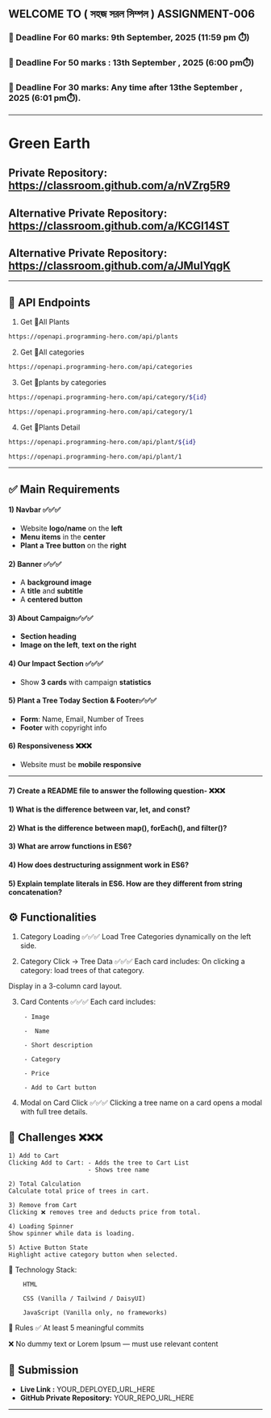 ## WELCOME TO ( সহজ সরল সিম্পল ) ASSIGNMENT-006

### 📅 Deadline For 60 marks: 9th September, 2025 (11:59 pm ⏱️)

### 📅 Deadline For 50 marks : 13th September , 2025 (6:00 pm⏱️)

### 📅 Deadline For 30 marks: Any time after 13the September , 2025 (6:01 pm⏱️).

---
# Green Earth


## Private Repository: https://classroom.github.com/a/nVZrg5R9 

## Alternative Private Repository: https://classroom.github.com/a/KCGI14ST 

## Alternative Private Repository: https://classroom.github.com/a/JMuIYqgK 


---
🌴 API Endpoints
---
1. Get 🌴All Plants
```bash
https://openapi.programming-hero.com/api/plants
```

2. Get 🌴All categories <br/>
```bash
https://openapi.programming-hero.com/api/categories
```


3. Get 🌴plants by categories <br/>
```bash
https://openapi.programming-hero.com/api/category/${id}
```

```bash
https://openapi.programming-hero.com/api/category/1
```

4. Get 🌴Plants Detail <br/>

```bash
https://openapi.programming-hero.com/api/plant/${id}
```

```bash
https://openapi.programming-hero.com/api/plant/1
```
---




## ✅ Main Requirements 

#### 1) Navbar ✅✅✅

- Website **logo/name** on the **left**  
- **Menu items** in the **center** 
- **Plant a Tree button** on the **right** 

#### 2) Banner ✅✅✅
- A **background image**  
- A **title** and **subtitle**  
- A **centered button**  

#### 3) About Campaign✅✅✅
- **Section heading**  
- **Image on the left**, **text on the right**  

#### 4) Our Impact Section ✅✅✅
- Show **3 cards** with campaign **statistics**  

#### 5) Plant a Tree Today Section & Footer✅✅✅
- **Form**: Name, Email, Number of Trees  
- **Footer** with copyright info 

#### 6) Responsiveness ❌❌❌
- Website must be **mobile responsive**  

---
#### 7) Create a README file to answer the following question- ❌❌❌


#### 1) What is the difference between var, let, and const?

#### 2) What is the difference between map(), forEach(), and filter()? 

#### 3) What are arrow functions in ES6?

#### 4) How does destructuring assignment work in ES6?

#### 5) Explain template literals in ES6. How are they different from string concatenation?

## ⚙️ Functionalities 

1) Category Loading ✅✅✅
Load Tree Categories dynamically on the left side.

2) Category Click → Tree Data ✅✅✅
 Each card includes:
On clicking a category: load trees of that category.

Display in a 3-column card layout.

3) Card Contents ✅✅✅
 Each card includes:

        - Image

        -  Name

        - Short description

        - Category

        - Price

        - Add to Cart button

4) Modal on Card Click ✅✅✅
Clicking a tree name on a card opens a modal with full tree details.


##  🧪 Challenges ❌❌❌


    1) Add to Cart 
    Clicking Add to Cart: - Adds the tree to Cart List
                          - Shows tree name 

    2) Total Calculation 
    Calculate total price of trees in cart.

    3) Remove from Cart 
    Clicking ❌ removes tree and deducts price from total.

    4) Loading Spinner
    Show spinner while data is loading.

    5) Active Button State 
    Highlight active category button when selected.



🧰 Technology Stack:
        
        HTML

        CSS (Vanilla / Tailwind / DaisyUI)

        JavaScript (Vanilla only, no frameworks)

📌 Rules
✅ At least 5 meaningful commits

❌ No dummy text or Lorem Ipsum — must use relevant content





## 🔗 Submission
- **Live Link :** YOUR_DEPLOYED_URL_HERE  
- **GitHub Private Repository:** YOUR_REPO_URL_HERE  

---